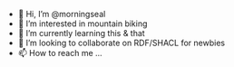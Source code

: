 - 👋 Hi, I’m @morningseal
- 👀 I’m interested in mountain biking
- 🌱 I’m currently learning this & that
- 💞️ I’m looking to collaborate on RDF/SHACL for newbies
- 📫 How to reach me ...

<!---
morningseal/morningseal is a ✨ special ✨ repository because its `README.md` (this file) appears on your GitHub profile.
You can click the Preview link to take a look at your changes.
--->
